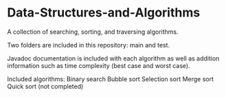 # Data-Structures-and-Algorithms
A collection of searching, sorting, and traversing algorithms.

Two folders are included in this repository: main and test.

Javadoc documentation is included with each algorithm as well
as addition information such as time complexity (best case
and worst case).

Included algorithms:
  Binary search
  Bubble sort
  Selection sort
  Merge sort
  Quick sort (not completed)
